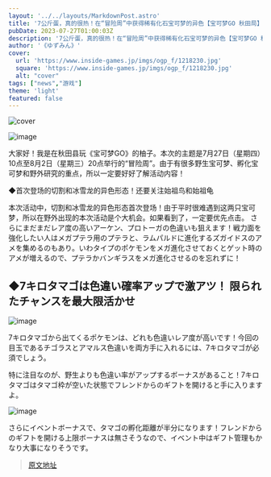 ```yaml
---
layout: '../../layouts/MarkdownPost.astro'
title: '7公斤蛋，真的很热！在“冒险周”中获得稀有化石宝可梦的异色【宝可梦GO 秋田局】'
pubDate: 2023-07-27T01:00:03Z
description: '7公斤蛋，真的很热！在“冒险周”中获得稀有化石宝可梦的异色【宝可梦GO 秋田局】'
author: '《ゆずみん》'
cover:
  url: 'https://www.inside-games.jp/imgs/ogp_f/1218230.jpg'
  square: 'https://www.inside-games.jp/imgs/ogp_f/1218230.jpg'
  alt: "cover"
tags: ["news","游戏"]
theme: 'light'
featured: false
---
```


![cover](https://www.inside-games.jp/imgs/ogp_f/1218230.jpg)

![image](https://www.inside-games.jp/imgs/zoom/1218231.png)

大家好！我是在秋田县玩《宝可梦GO》的柚子。本次的主题是7月27日（星期四）10点至8月2日（星期三）20点举行的“冒险周”。由于有很多野生宝可梦、孵化宝可梦和野外研究的重点，所以一定要好好了解活动内容！

◆首次登场的切割和冰雪龙的异色形态！还要关注始祖鸟和始祖龟

本次活动中，切割和冰雪龙的异色形态首次登场！由于平时很难遇到这两只宝可梦，所以在野外出现的本次活动是个大机会。如果看到了，一定要优先点击。
さらにまだまだレア度の高いアーケン、プロトーガの色違いも狙えます！戦力面を強化したい人はメガプテラ用のプテラと、ラムパルドに進化するズガイドスのアメを集めるのもあり。いわタイプのポケモンをメガ進化させておくとゲット時のアメが増えるので、プテラかバンギラスをメガ進化させるのを忘れずに！

## ◆7キロタマゴは色違い確率アップで激アツ！ 限られたチャンスを最大限活かせ

![image](https://www.inside-games.jp/imgs/zoom/1218232.png)

7キロタマゴから出てくるポケモンは、どれも色違いレア度が高いです！今回の目玉であるチゴラスとアマルス色違いを両方手に入れるには、7キロタマゴが必須でしょう。

特に注目なのが、野生よりも色違い率がアップするボーナスがあること！7キロタマゴはタマゴ枠が空いた状態でフレンドからのギフトを開けると手に入りますよ。

![image](https://www.inside-games.jp/imgs/zoom/1218233.png)

さらにイベントボーナスで、タマゴの孵化距離が半分になります！フレンドからのギフトを開ける上限ボーナスは無さそうなので、イベント中はギフト管理もかなり大事になりそうです。

>[原文地址](https://www.inside-games.jp/article/2023/07/27/147430.html)  